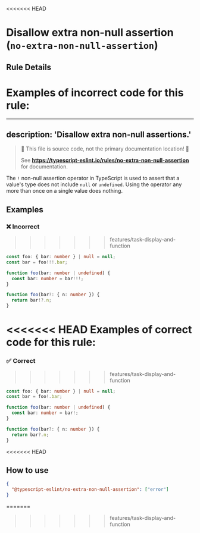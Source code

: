 <<<<<<< HEAD
# Disallow extra non-null assertion (`no-extra-non-null-assertion`)

## Rule Details

Examples of **incorrect** code for this rule:
=======
---
description: 'Disallow extra non-null assertions.'
---

> 🛑 This file is source code, not the primary documentation location! 🛑
>
> See **https://typescript-eslint.io/rules/no-extra-non-null-assertion** for documentation.

The `!` non-null assertion operator in TypeScript is used to assert that a value's type does not include `null` or `undefined`.
Using the operator any more than once on a single value does nothing.

## Examples

<!--tabs-->

### ❌ Incorrect
>>>>>>> features/task-display-and-function

```ts
const foo: { bar: number } | null = null;
const bar = foo!!!.bar;
```

```ts
function foo(bar: number | undefined) {
  const bar: number = bar!!!;
}
```

```ts
function foo(bar?: { n: number }) {
  return bar!?.n;
}
```

<<<<<<< HEAD
Examples of **correct** code for this rule:
=======
### ✅ Correct
>>>>>>> features/task-display-and-function

```ts
const foo: { bar: number } | null = null;
const bar = foo!.bar;
```

```ts
function foo(bar: number | undefined) {
  const bar: number = bar!;
}
```

```ts
function foo(bar?: { n: number }) {
  return bar?.n;
}
```
<<<<<<< HEAD

## How to use

```json
{
  "@typescript-eslint/no-extra-non-null-assertion": ["error"]
}
```
=======
>>>>>>> features/task-display-and-function
